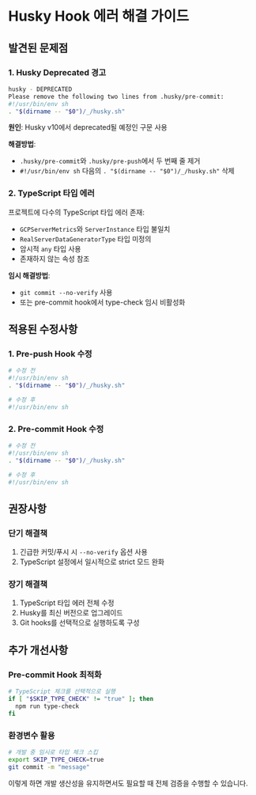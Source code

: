 # Husky Hook 에러 해결 가이드

## 발견된 문제점

### 1. Husky Deprecated 경고

```bash
husky - DEPRECATED
Please remove the following two lines from .husky/pre-commit:
#!/usr/bin/env sh
. "$(dirname -- "$0")/_/husky.sh"
```

**원인**: Husky v10에서 deprecated될 예정인 구문 사용

**해결방법**:

- `.husky/pre-commit`와 `.husky/pre-push`에서 두 번째 줄 제거
- `#!/usr/bin/env sh` 다음의 `. "$(dirname -- "$0")/_/husky.sh"` 삭제

### 2. TypeScript 타입 에러

프로젝트에 다수의 TypeScript 타입 에러 존재:

- `GCPServerMetrics`와 `ServerInstance` 타입 불일치
- `RealServerDataGeneratorType` 타입 미정의
- 암시적 `any` 타입 사용
- 존재하지 않는 속성 참조

**임시 해결방법**:

- `git commit --no-verify` 사용
- 또는 pre-commit hook에서 type-check 임시 비활성화

## 적용된 수정사항

### 1. Pre-push Hook 수정

```bash
# 수정 전
#!/usr/bin/env sh
. "$(dirname -- "$0")/_/husky.sh"

# 수정 후
#!/usr/bin/env sh
```

### 2. Pre-commit Hook 수정

```bash
# 수정 전
#!/usr/bin/env sh
. "$(dirname -- "$0")/_/husky.sh"

# 수정 후
#!/usr/bin/env sh
```

## 권장사항

### 단기 해결책

1. 긴급한 커밋/푸시 시 `--no-verify` 옵션 사용
2. TypeScript 설정에서 일시적으로 strict 모드 완화

### 장기 해결책

1. TypeScript 타입 에러 전체 수정
2. Husky를 최신 버전으로 업그레이드
3. Git hooks를 선택적으로 실행하도록 구성

## 추가 개선사항

### Pre-commit Hook 최적화

```bash
# TypeScript 체크를 선택적으로 실행
if [ "$SKIP_TYPE_CHECK" != "true" ]; then
  npm run type-check
fi
```

### 환경변수 활용

```bash
# 개발 중 임시로 타입 체크 스킵
export SKIP_TYPE_CHECK=true
git commit -m "message"
```

이렇게 하면 개발 생산성을 유지하면서도 필요할 때 전체 검증을 수행할 수 있습니다.

